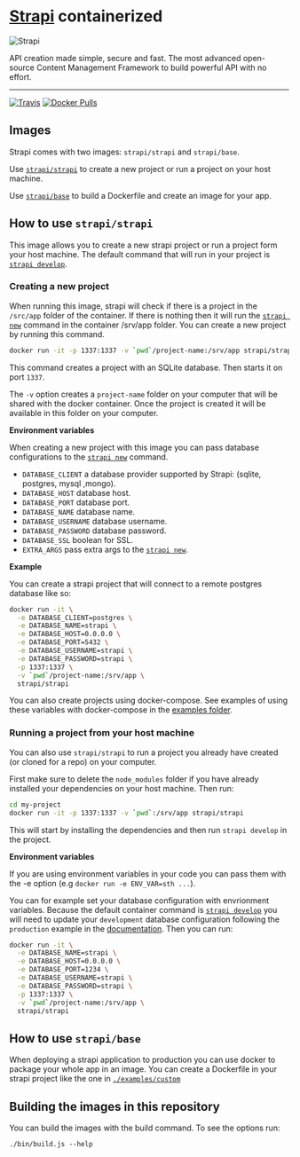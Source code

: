 # [Strapi](https://github.com/strapi/strapi) containerized

![Strapi](https://cldup.com/7umchwdUBh.png)

API creation made simple, secure and fast.
The most advanced open-source Content Management Framework to build powerful API with no effort.

---

[![Travis](https://img.shields.io/travis/strapi/strapi-docker.svg?style=for-the-badge)](https://travis-ci.org/strapi/strapi-docker)
[![Docker Pulls](https://img.shields.io/docker/pulls/strapi/strapi.svg?style=for-the-badge)](https://hub.docker.com/r/strapi/strapi)

## Images

Strapi comes with two images: `strapi/strapi` and `strapi/base`.

Use [`strapi/strapi`](#strapi-strapi) to create a new project or run a project on your host machine.

Use [`strapi/base`](#strapi-base) to build a Dockerfile and create an image for your app.

## How to use `strapi/strapi`

This image allows you to create a new strapi project or run a project form your host machine. The default command that will run in your project is [`strapi develop`](https://strapi.io/documentation/3.0.0-beta.x/cli/CLI.html#strapi-develop-dev).

### Creating a new project

When running this image, strapi will check if there is a project in the `/src/app` folder of the container. If there is nothing then it will run the [`strapi new`](https://strapi.io/documentation/3.0.0-beta.x/cli/CLI.html#strapi-new) command in the container /srv/app folder. You can create a new project by running this command.

```bash
docker run -it -p 1337:1337 -v `pwd`/project-name:/srv/app strapi/strapi
```

This command creates a project with an SQLite database. Then starts it on port `1337`.

The `-v` option creates a `project-name` folder on your computer that will be shared with the docker container.
Once the project is created it will be available in this folder on your computer.

**Environment variables**

When creating a new project with this image you can pass database configurations to the [`strapi new`](https://strapi.io/documentation/3.0.0-beta.x/cli/CLI.html#strapi-new) command.

- `DATABASE_CLIENT` a database provider supported by Strapi: (sqlite, postgres, mysql ,mongo).
- `DATABASE_HOST` database host.
- `DATABASE_PORT` database port.
- `DATABASE_NAME` database name.
- `DATABASE_USERNAME` database username.
- `DATABASE_PASSWORD` database password.
- `DATABASE_SSL` boolean for SSL.
- `EXTRA_ARGS` pass extra args to the [`strapi new`](https://strapi.io/documentation/3.0.0-beta.x/cli/CLI.html#strapi-new).

**Example**

You can create a strapi project that will connect to a remote postgres database like so:

```bash
docker run -it \
  -e DATABASE_CLIENT=postgres \
  -e DATABASE_NAME=strapi \
  -e DATABASE_HOST=0.0.0.0 \
  -e DATABASE_PORT=5432 \
  -e DATABASE_USERNAME=strapi \
  -e DATABASE_PASSWORD=strapi \
  -p 1337:1337 \
  -v `pwd`/project-name:/srv/app \
  strapi/strapi
```

You can also create projects using docker-compose. See examples of using these variables with docker-compose in the [examples folder](./examples).

### Running a project from your host machine

You can also use `strapi/strapi` to run a project you already have created (or cloned for a repo) on your computer.

First make sure to delete the `node_modules` folder if you have already installed your dependencies on your host machine. Then run:

```bash
cd my-project
docker run -it -p 1337:1337 -v `pwd`:/srv/app strapi/strapi
```

This will start by installing the dependencies and then run `strapi develop` in the project.

**Environment variables**

If you are using environment variables in your code you can pass them with the -e option (e.g `docker run -e ENV_VAR=sth ...`).

You can for example set your database configuration with envrionment variables.
Because the default container command is [`strapi develop`](https://strapi.io/documentation/3.0.0-beta.x/cli/CLI.html#strapi-develop-dev) you will need to update your `development` database configuration following the `production` example in the [documentation](https://strapi.io/documentation/3.0.0-beta.x/concepts/configurations.html#dynamic-configurations). Then you can run:

```bash
docker run -it \
  -e DATABASE_NAME=strapi \
  -e DATABASE_HOST=0.0.0.0 \
  -e DATABASE_PORT=1234 \
  -e DATABASE_USERNAME=strapi \
  -e DATABASE_PASSWORD=strapi \
  -p 1337:1337 \
  -v `pwd`/project-name:/srv/app \
  strapi/strapi
```

## How to use `strapi/base`

When deploying a strapi application to production you can use docker to package your whole app in an image. You can create a Dockerfile in your strapi project like the one in [`./examples/custom`](./examples/custom)

## Building the images in this repository

You can build the images with the build command. To see the options run:

```
./bin/build.js --help
```
